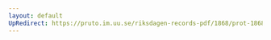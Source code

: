```yaml
---
layout: default
UpRedirect: https://pruto.im.uu.se/riksdagen-records-pdf/1868/prot-1868--ak--514/prot-1868--ak--514_002.pdf
---
```

